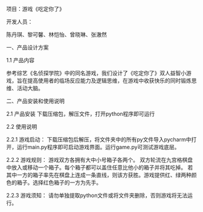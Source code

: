项目：游戏《吃定你了》


开发人员：

陈丹琪、黎可馨、林恺怡、曾晓琳、张澈然
 

一、产品设计方案

1.1  产品内容

   参考综艺《名侦探学院》中的同名游戏，我们设计了《吃定你了》双人益智小游戏，旨在提高使用者的临场反应能力及逻辑思维，在游戏中收获快乐的同时锻炼思维、活动大脑。

二、产品安装和使用说明

2.1  产品安装
    下载压缩包，解压文件，打开python程序即可运行

2.2  使用说明

2.2.1 游戏启动：
    下载压缩包后解压，将文件夹中的所有py文件导入pycharm中打开，运行main.py程序即可启动游戏界面。运行game.py可测试游戏底层。

2.2.2 游戏规则：
    游戏双方各拥有大中小号箱子各两个。 双方轮流在九宫格棋盘中放入或移动一个箱子。每个箱子都可以盖住任意比他小的箱子并将其吃掉。 若其中一方的箱子率先在棋盘上连成一条直线，则该方获胜。游戏提供红、绿两种颜色的箱子。选择红色箱子的一方为先手。

2.2.3 游戏须知：
    请勿单独提取python文件或将文件夹删除，否则游戏将无法运行。
